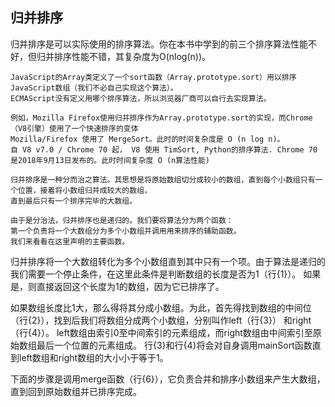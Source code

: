 ## 归并排序
归并排序是可以实际使用的排序算法。你在本书中学到的前三个排序算法性能不好，但归并排序性能不错，其复杂度为O(nlog(n))。
```
JavaScript的Array类定义了一个sort函数（Array.prototype.sort）用以排序JavaScript数组（我们不必自己实现这个算法）。
ECMAScript没有定义用哪个排序算法，所以浏览器厂商可以自行去实现算法。

例如，Mozilla Firefox使用归并排序作为Array.prototype.sort的实现，而Chrome（V8引擎）使用了一个快速排序的变体
Mozilla/Firefox 使用了 MergeSort。此时的时间复杂度是 O (n log n)。
自 V8 v7.0 / Chrome 70 起， V8 使用 TimSort, Python的排序算法. Chrome 70 是2018年9月13日发布的。此时时间复杂度 O (n算法性能)
```

```
归并排序是一种分而治之算法。其思想是将原始数组切分成较小的数组，直到每个小数组只有一个位置，接着将小数组归并成较大的数组，
直到最后只有一个排序完毕的大数组。

由于是分治法，归并排序也是递归的。我们要将算法分为两个函数：
第一个负责将一个大数组分为多个小数组并调用用来排序的辅助函数。
我们来看看在这里声明的主要函数。
```

归并排序将一个大数组转化为多个小数组直到其中只有一个项。由于算法是递归的我们需要一个停止条件，在这里此条件是判断数组的长度是否为1（行{1}）。
如果是，则直接返回这个长度为1的数组，因为它已排序了。

如果数组长度比1大，那么得将其分成小数组。为此，首先得找到数组的中间位（行{2}），找到后我们将数组分成两个小数组，分别叫作left（行{3}）
和right（行{4}）。
left数组由索引0至中间索引的元素组成，而right数组由中间索引至原始数组最后一个位置的元素组成。
行{3}和行{4}将会对自身调用mainSort函数直到left数组和right数组的大小小于等于1。

下面的步骤是调用merge函数（行{6}），它负责合并和排序小数组来产生大数组，直到回到原始数组并已排序完成。